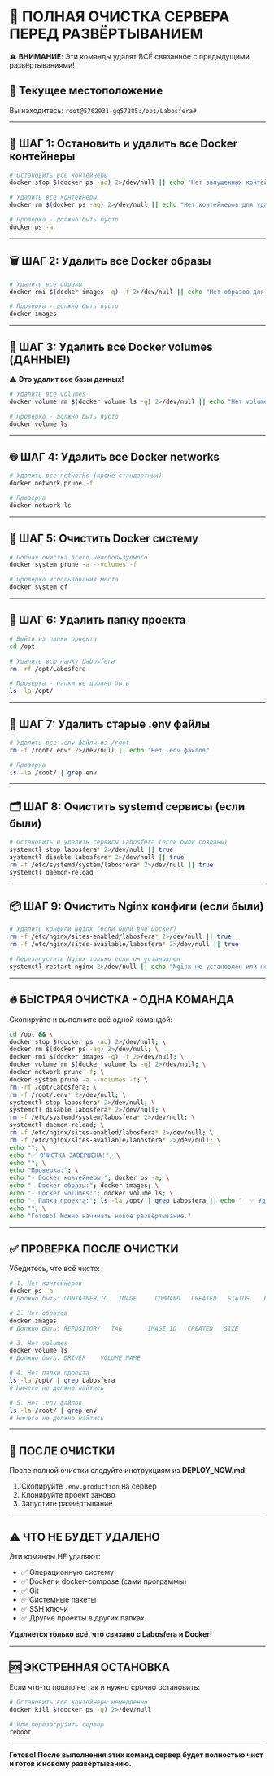 # 🧹 ПОЛНАЯ ОЧИСТКА СЕРВЕРА ПЕРЕД РАЗВЁРТЫВАНИЕМ

⚠️ **ВНИМАНИЕ**: Эти команды удалят ВСЁ связанное с предыдущими развёртываниями!

## 📍 Текущее местоположение
Вы находитесь: `root@5762931-gq57285:/opt/Labosfera#`

---

## 🛑 ШАГ 1: Остановить и удалить все Docker контейнеры

```bash
# Остановить все контейнеры
docker stop $(docker ps -aq) 2>/dev/null || echo "Нет запущенных контейнеров"

# Удалить все контейнеры
docker rm $(docker ps -aq) 2>/dev/null || echo "Нет контейнеров для удаления"

# Проверка - должно быть пусто
docker ps -a
```

---

## 🗑️ ШАГ 2: Удалить все Docker образы

```bash
# Удалить все образы
docker rmi $(docker images -q) -f 2>/dev/null || echo "Нет образов для удаления"

# Проверка - должно быть пусто
docker images
```

---

## 💾 ШАГ 3: Удалить все Docker volumes (ДАННЫЕ!)

⚠️ **Это удалит все базы данных!**

```bash
# Удалить все volumes
docker volume rm $(docker volume ls -q) 2>/dev/null || echo "Нет volumes для удаления"

# Проверка - должно быть пусто
docker volume ls
```

---

## 🌐 ШАГ 4: Удалить все Docker networks

```bash
# Удалить все networks (кроме стандартных)
docker network prune -f

# Проверка
docker network ls
```

---

## 🧹 ШАГ 5: Очистить Docker систему

```bash
# Полная очистка всего неиспользуемого
docker system prune -a --volumes -f

# Проверка использования места
docker system df
```

---

## 📁 ШАГ 6: Удалить папку проекта

```bash
# Выйти из папки проекта
cd /opt

# Удалить всю папку Labosfera
rm -rf /opt/Labosfera

# Проверка - папки не должно быть
ls -la /opt/
```

---

## 🔐 ШАГ 7: Удалить старые .env файлы

```bash
# Удалить все .env файлы из /root
rm -f /root/.env* 2>/dev/null || echo "Нет .env файлов"

# Проверка
ls -la /root/ | grep env
```

---

## 🗂️ ШАГ 8: Очистить systemd сервисы (если были)

```bash
# Остановить и удалить сервисы Labosfera (если были созданы)
systemctl stop labosfera* 2>/dev/null || true
systemctl disable labosfera* 2>/dev/null || true
rm -f /etc/systemd/system/labosfera* 2>/dev/null || true
systemctl daemon-reload
```

---

## 📦 ШАГ 9: Очистить Nginx конфиги (если были)

```bash
# Удалить конфиги Nginx (если были вне Docker)
rm -f /etc/nginx/sites-enabled/labosfera* 2>/dev/null || true
rm -f /etc/nginx/sites-available/labosfera* 2>/dev/null || true

# Перезапустить Nginx только если он установлен
systemctl restart nginx 2>/dev/null || echo "Nginx не установлен или не запущен"
```

---

## 🔥 БЫСТРАЯ ОЧИСТКА - ОДНА КОМАНДА

Скопируйте и выполните всё одной командой:

```bash
cd /opt && \
docker stop $(docker ps -aq) 2>/dev/null; \
docker rm $(docker ps -aq) 2>/dev/null; \
docker rmi $(docker images -q) -f 2>/dev/null; \
docker volume rm $(docker volume ls -q) 2>/dev/null; \
docker network prune -f; \
docker system prune -a --volumes -f; \
rm -rf /opt/Labosfera; \
rm -f /root/.env* 2>/dev/null; \
systemctl stop labosfera* 2>/dev/null; \
systemctl disable labosfera* 2>/dev/null; \
rm -f /etc/systemd/system/labosfera* 2>/dev/null; \
systemctl daemon-reload; \
rm -f /etc/nginx/sites-enabled/labosfera* 2>/dev/null; \
rm -f /etc/nginx/sites-available/labosfera* 2>/dev/null; \
echo ""; \
echo "✅ ОЧИСТКА ЗАВЕРШЕНА!"; \
echo ""; \
echo "Проверка:"; \
echo "- Docker контейнеры:"; docker ps -a; \
echo "- Docker образы:"; docker images; \
echo "- Docker volumes:"; docker volume ls; \
echo "- Папка проекта:"; ls -la /opt/ | grep Labosfera || echo "  ✅ Удалена"; \
echo ""; \
echo "Готово! Можно начинать новое развёртывание."
```

---

## ✅ ПРОВЕРКА ПОСЛЕ ОЧИСТКИ

Убедитесь, что всё чисто:

```bash
# 1. Нет контейнеров
docker ps -a
# Должно быть: CONTAINER ID   IMAGE     COMMAND   CREATED   STATUS    PORTS     NAMES

# 2. Нет образов
docker images
# Должно быть: REPOSITORY   TAG       IMAGE ID   CREATED   SIZE

# 3. Нет volumes
docker volume ls
# Должно быть: DRIVER    VOLUME NAME

# 4. Нет папки проекта
ls -la /opt/ | grep Labosfera
# Ничего не должно найтись

# 5. Нет .env файлов
ls -la /root/ | grep env
# Ничего не должно найтись
```

---

## 🚀 ПОСЛЕ ОЧИСТКИ

После полной очистки следуйте инструкциям из **DEPLOY_NOW.md**:

1. Скопируйте `.env.production` на сервер
2. Клонируйте проект заново
3. Запустите развёртывание

---

## ⚠️ ЧТО НЕ БУДЕТ УДАЛЕНО

Эти команды НЕ удаляют:

- ✅ Операционную систему
- ✅ Docker и docker-compose (сами программы)
- ✅ Git
- ✅ Системные пакеты
- ✅ SSH ключи
- ✅ Другие проекты в других папках

**Удаляется только всё, что связано с Labosfera и Docker!**

---

## 🆘 ЭКСТРЕННАЯ ОСТАНОВКА

Если что-то пошло не так и нужно срочно остановить:

```bash
# Остановить все контейнеры немедленно
docker kill $(docker ps -q) 2>/dev/null

# Или перезагрузить сервер
reboot
```

---

**Готово! После выполнения этих команд сервер будет полностью чист и готов к новому развёртыванию.**
